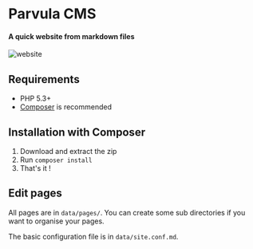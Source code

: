 Parvula CMS
===========

#### A quick website from markdown files
![website](http://i.imgur.com/pcShKqy.png)

Requirements
------------
* PHP 5.3+
* [Composer](http://getcomposer.org/) is recommended

Installation with Composer
--------------------------
1. Download and extract the zip
2. Run `composer install`
3. That's it !


Edit pages
----------
All pages are in `data/pages/`. You can create some sub directories if you want to organise your pages.

The basic configuration file is in `data/site.conf.md`.
